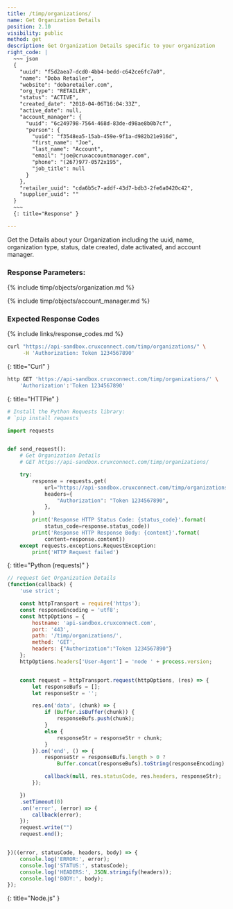 ```yaml
---
title: /timp/organizations/
name: Get Organization Details
position: 2.10
visibility: public
method: get
description: Get Organization Details specific to your organization
right_code: |
  ~~~ json
  {
    "uuid": "f5d2aea7-dcd0-4bb4-bedd-c642ce6fc7a0",
    "name": "Doba Retailer",
    "website": "dobaretailer.com",
    "org_type": "RETAILER",
    "status": "ACTIVE",
    "created_date": "2018-04-06T16:04:33Z",
    "active_date": null,
    "account_manager": {
      "uuid": "6c249798-7564-468d-83de-d98ae8b0b7cf",
      "person": {
        "uuid": "f3548ea5-15ab-459e-9f1a-d982b21e916d",
        "first_name": "Joe",
        "last_name": "Account",
        "email": "joe@cruxaccountmanager.com",
        "phone": "(267)977-0572x195",
        "job_title": null
      }
    },
    "retailer_uuid": "cda6b5c7-addf-43d7-bdb3-2fe6a0420c42",
    "supplier_uuid": ""
  }
  ~~~
  {: title="Response" }

---
```

Get the Details about your Organization including the uuid, name, organization type, status, date created, date activated, and account manager.

### Response Parameters:

{% include timp/objects/organization.md %}

{% include timp/objects/account_manager.md %}

### Expected Response Codes

{% include links/response_codes.md %}


~~~ bash
curl "https://api-sandbox.cruxconnect.com/timp/organizations/" \
     -H 'Authorization: Token 1234567890'

~~~
{: title="Curl" }

~~~ bash
http GET 'https://api-sandbox.cruxconnect.com/timp/organizations/' \
    'Authorization':'Token 1234567890'

~~~
{: title="HTTPie" }

~~~ python
# Install the Python Requests library:
# `pip install requests`

import requests


def send_request():
    # Get Organization Details
    # GET https://api-sandbox.cruxconnect.com/timp/organizations/

    try:
        response = requests.get(
            url="https://api-sandbox.cruxconnect.com/timp/organizations/",
            headers={
                "Authorization": "Token 1234567890",
            },
        )
        print('Response HTTP Status Code: {status_code}'.format(
            status_code=response.status_code))
        print('Response HTTP Response Body: {content}'.format(
            content=response.content))
    except requests.exceptions.RequestException:
        print('HTTP Request failed')

~~~
{: title="Python (requests)" }

~~~ javascript
// request Get Organization Details
(function(callback) {
    'use strict';

    const httpTransport = require('https');
    const responseEncoding = 'utf8';
    const httpOptions = {
        hostname: 'api-sandbox.cruxconnect.com',
        port: '443',
        path: '/timp/organizations/',
        method: 'GET',
        headers: {"Authorization":"Token 1234567890"}
    };
    httpOptions.headers['User-Agent'] = 'node ' + process.version;


    const request = httpTransport.request(httpOptions, (res) => {
        let responseBufs = [];
        let responseStr = '';

        res.on('data', (chunk) => {
            if (Buffer.isBuffer(chunk)) {
                responseBufs.push(chunk);
            }
            else {
                responseStr = responseStr + chunk;
            }
        }).on('end', () => {
            responseStr = responseBufs.length > 0 ?
                Buffer.concat(responseBufs).toString(responseEncoding) : responseStr;

            callback(null, res.statusCode, res.headers, responseStr);
        });

    })
    .setTimeout(0)
    .on('error', (error) => {
        callback(error);
    });
    request.write("")
    request.end();


})((error, statusCode, headers, body) => {
    console.log('ERROR:', error);
    console.log('STATUS:', statusCode);
    console.log('HEADERS:', JSON.stringify(headers));
    console.log('BODY:', body);
});

~~~
{: title="Node.js" }
